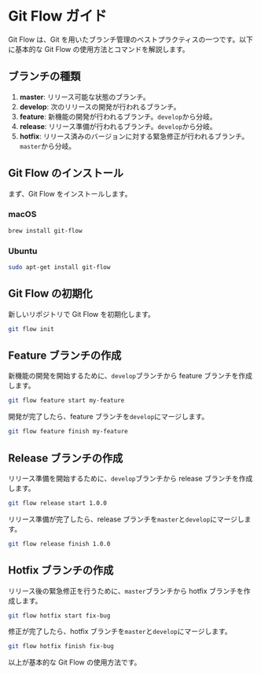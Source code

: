 # Git Flow ガイド

Git Flow は、Git を用いたブランチ管理のベストプラクティスの一つです。以下に基本的な Git Flow の使用方法とコマンドを解説します。

## ブランチの種類

1. **master**: リリース可能な状態のブランチ。
2. **develop**: 次のリリースの開発が行われるブランチ。
3. **feature**: 新機能の開発が行われるブランチ。`develop`から分岐。
4. **release**: リリース準備が行われるブランチ。`develop`から分岐。
5. **hotfix**: リリース済みのバージョンに対する緊急修正が行われるブランチ。`master`から分岐。

## Git Flow のインストール

まず、Git Flow をインストールします。

### macOS

```bash
brew install git-flow
```

### Ubuntu

```bash
sudo apt-get install git-flow
```

## Git Flow の初期化

新しいリポジトリで Git Flow を初期化します。

```bash
git flow init
```

## Feature ブランチの作成

新機能の開発を開始するために、`develop`ブランチから feature ブランチを作成します。

```bash
git flow feature start my-feature
```

開発が完了したら、feature ブランチを`develop`にマージします。

```bash
git flow feature finish my-feature
```

## Release ブランチの作成

リリース準備を開始するために、`develop`ブランチから release ブランチを作成します。

```bash
git flow release start 1.0.0
```

リリース準備が完了したら、release ブランチを`master`と`develop`にマージします。

```bash
git flow release finish 1.0.0
```

## Hotfix ブランチの作成

リリース後の緊急修正を行うために、`master`ブランチから hotfix ブランチを作成します。

```bash
git flow hotfix start fix-bug
```

修正が完了したら、hotfix ブランチを`master`と`develop`にマージします。

```bash
git flow hotfix finish fix-bug
```

以上が基本的な Git Flow の使用方法です。

